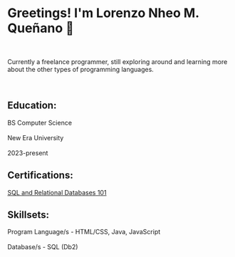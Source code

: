 <h1>Greetings! I'm Lorenzo Nheo M. Queñano 👋</h1>
<br><p>Currently a freelance programmer, still exploring around and learning more about the other types of programming languages.</p>
</br>
<h2>Education:</h2>
BS Computer Science</br>
<br>New Era University</br>
<br>2023-present</br>

<h2>Certifications:</h2>
<a href="http://github.com/lnmquenano">SQL and Relational Databases 101</a></br>

<h2>Skillsets:</h2>
Program Language/s - HTML/CSS, Java, JavaScript</br>
<br>Database/s - SQL (Db2)</br>
